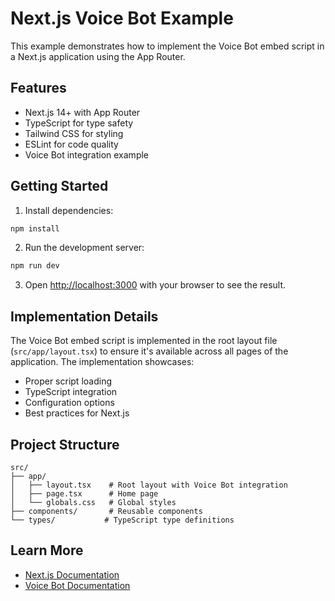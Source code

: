 # Next.js Voice Bot Example

This example demonstrates how to implement the Voice Bot embed script in a Next.js application using the App Router.

## Features

- Next.js 14+ with App Router
- TypeScript for type safety
- Tailwind CSS for styling
- ESLint for code quality
- Voice Bot integration example

## Getting Started

1. Install dependencies:
```bash
npm install
```

2. Run the development server:
```bash
npm run dev
```

3. Open [http://localhost:3000](http://localhost:3000) with your browser to see the result.

## Implementation Details

The Voice Bot embed script is implemented in the root layout file (`src/app/layout.tsx`) to ensure it's available across all pages of the application. The implementation showcases:

- Proper script loading
- TypeScript integration
- Configuration options
- Best practices for Next.js

## Project Structure

```
src/
├── app/
│   ├── layout.tsx    # Root layout with Voice Bot integration
│   ├── page.tsx      # Home page
│   └── globals.css   # Global styles
├── components/       # Reusable components
└── types/           # TypeScript type definitions
```

## Learn More

- [Next.js Documentation](https://nextjs.org/docs)
- [Voice Bot Documentation](https://docs.hallway.com)
